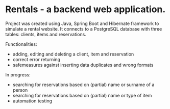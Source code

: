 # Rentals - a backend web application.

Project was created using Java, Spring Boot and Hibernate framework to simulate a rental website. It connects to a PostgreSQL database with three tables: clients, items and reservations.

Functionalities:
- adding, editing and deleting a client, item and reservation
- correct error returning
- safemeasures against inserting data duplicates and wrong formats

In progress:
- searching for reservations based on (partial) name or surname of a person
- searching for reservations based on (partial) name or type of item
- automation testing
